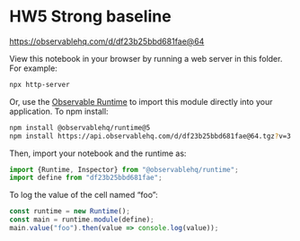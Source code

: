 # HW5 Strong baseline

https://observablehq.com/d/df23b25bbd681fae@64

View this notebook in your browser by running a web server in this folder. For
example:

~~~sh
npx http-server
~~~

Or, use the [Observable Runtime](https://github.com/observablehq/runtime) to
import this module directly into your application. To npm install:

~~~sh
npm install @observablehq/runtime@5
npm install https://api.observablehq.com/d/df23b25bbd681fae@64.tgz?v=3
~~~

Then, import your notebook and the runtime as:

~~~js
import {Runtime, Inspector} from "@observablehq/runtime";
import define from "df23b25bbd681fae";
~~~

To log the value of the cell named “foo”:

~~~js
const runtime = new Runtime();
const main = runtime.module(define);
main.value("foo").then(value => console.log(value));
~~~

